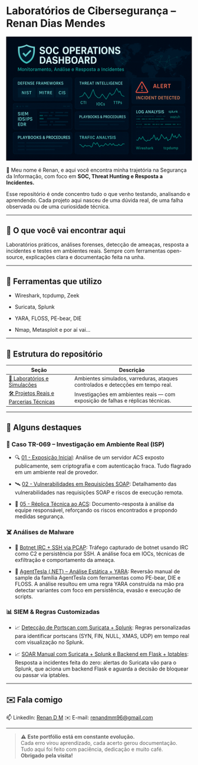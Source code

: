 # Laboratórios de Cibersegurança – Renan Dias Mendes

<p align="center">
  <img src="assets/soc.png" alt="Capa do Laboratório de Cibersegurança" width="800"/>
</p>

👋 Meu nome é Renan, e aqui você encontra minha trajetória na Segurança da Informação, com foco em **SOC, Threat Hunting e Resposta a Incidentes.**

Esse repositório é onde concentro tudo o que venho testando, analisando e aprendendo. Cada projeto aqui nasceu de uma dúvida real, de uma falha observada ou de uma curiosidade técnica.

--- 

## 🚀 O que você vai encontrar aqui
Laboratórios práticos, análises forenses, detecção de ameaças, resposta a incidentes e testes em ambientes reais. Sempre com ferramentas open-source, explicações clara e documentação feita na unha.

---

## 🧰 Ferramentas que utilizo

- Wireshark, tcpdump, Zeek

- Suricata, Splunk

- YARA, FLOSS, PE-bear, DIE

- Nmap, Metasploit e por aí vai...

---

## 📁 Estrutura do repositório         
                                   
| Seção                                                                 | Descrição                                                                                 |
|-----------------------------------------------------------------------|-------------------------------------------------------------------------------------------|
| [🔬 Laboratórios e Simulações](Laboratorios-e-Simulacoes/README.md)   | 	Ambientes simulados, varreduras, ataques controlados e detecções em tempo real.                 |
| [🛠️ Projetos Reais e Parcerias Técnicas](Projetos-Reais-e-Parcerias-Técnicas/README.md) | Investigações em ambientes reais — com exposição de falhas e réplicas técnicas. |

---

## 📌  Alguns destaques

### 📡 Caso TR-069 – Investigação em Ambiente Real (ISP)
- 🔍 [01 - Exposição Inicial](Projetos-Reais-e-Parcerias-Técnicas/01-Caso-TR069-Exposicao-ACS-ISP/01-Analise-Inicial-Exposicao/README.md): Análise de um servidor ACS exposto publicamente, sem criptografia e com autenticação fraca. Tudo flagrado em um ambiente real de provedor.

- 🛰️ [02 - Vulnerabilidades em Requisições SOAP](Projetos-Reais-e-Parcerias-Técnicas/01-Caso-TR069-Exposicao-ACS-ISP/02-Analise-Tecnica-ACS-SOAP/README.md): Detalhamento das vulnerabilidades nas requisições SOAP e riscos de execução remota.

- 📄 [05 - Réplica Técnica ao ACS](Projetos-Reais-e-Parcerias-Técnicas/01-Caso-TR069-Exposicao-ACS-ISP/05-Replica-Tecnica/README.md): Documento-resposta à análise da equipe responsável, reforçando os riscos encontrados e propondo medidas segurança.

### ☠️ Análises de Malware

- 🧪 [Botnet IRC + SSH via PCAP](Laboratorios-e-Simulacoes/Forense/Wireshark-Tcpdump/Analise-de-Malware/01-Botnet-IRC-SSH/README.md): Tráfego capturado de botnet usando IRC como C2 e persistência por SSH. A análise foca em IOCs, técnicas de exfiltração e comportamento da ameaça.

- 🔬 [AgentTesla (.NET) – Análise Estática + YARA](Laboratorios-e-Simulacoes/Forense/Yara-PEBear-Die-Floss/Analise-de-Malware/01-AgentTesla/README.md): Reversão manual de sample da família AgentTesla com ferramentas como PE-bear, DIE e FLOSS. A análise resultou em uma regra YARA construída na mão pra detectar variantes com foco em persistência, evasão e execução de scripts.

### 📊 SIEM & Regras Customizadas

- 📈 [Detecção de Portscan com Suricata + Splunk](Laboratorios-e-Simulacoes/NMS/Splunk-Suricata/Regras-e-Alertas/01-Portscan/README.md):  Regras personalizadas para identificar portscans (SYN, FIN, NULL, XMAS, UDP) em tempo real com visualização no Splunk.

- 📈 [SOAR Manual com Suricata + Splunk e Backend em Flask + Iptables](Laboratorios-e-Simulacoes/NMS/Splunk-Suricata/Mitigacoes-e-Respostas/soar-manual/README.md): Resposta a incidentes feita do zero: alertas do Suricata vão para o Splunk, que aciona um backend Flask e aguarda a decisão de bloquear ou passar via iptables.

---

## ✉️ Fala comigo

📫 LinkedIn: [Renan D M](https://www.linkedin.com/in/renan-dias-mendes-571926373/)
✉️ E-mail: renandmm96@gmail.com

---

> ⚠️ **Este portfólio está em constante evolução.**  
> Cada erro virou aprendizado, cada acerto gerou documentação.  
> Tudo aqui foi feito com paciência, dedicação e muito café.  
> **Obrigado pela visita!**
